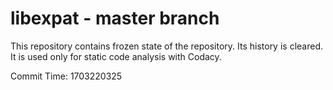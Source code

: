 # libexpat - master branch

This repository contains frozen state of the repository.
Its history is cleared. It is used only for static code
analysis with Codacy.

Commit Time: 1703220325